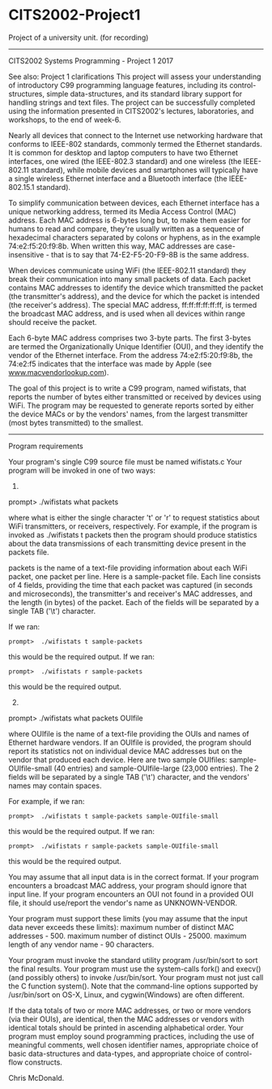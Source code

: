 # CITS2002-Project1
Project of a university unit. (for recording)

---------------------------------------------

CITS2002 Systems Programming - Project 1 2017

See also: Project 1 clarifications
This project will assess your understanding of introductory C99 programming language features, including its control-structures, simple data-structures, and its standard library support for handling strings and text files. The project can be successfully completed using the information presented in CITS2002's lectures, laboratories, and workshops, to the end of week-6.

Nearly all devices that connect to the Internet use networking hardware that conforms to IEEE-802 standards, commonly termed the Ethernet standards. It is common for desktop and laptop computers to have two Ethernet interfaces, one wired (the IEEE-802.3 standard) and one wireless (the IEEE-802.11 standard), while mobile devices and smartphones will typically have a single wireless Ethernet interface and a Bluetooth interface (the IEEE-802.15.1 standard).

To simplify communication between devices, each Ethernet interface has a unique networking address, termed its Media Access Control (MAC) address. Each MAC address is 6-bytes long but, to make them easier for humans to read and compare, they're usually written as a sequence of hexadecimal characters separated by colons or hyphens, as in the example 74:e2:f5:20:f9:8b. When written this way, MAC addresses are case-insensitive - that is to say that 74-E2-F5-20-F9-8B is the same address.

When devices communicate using WiFi (the IEEE-802.11 standard) they break their communication into many small packets of data. Each packet contains MAC addresses to identify the device which transmitted the packet (the transmitter's address), and the device for which the packet is intended (the receiver's address). The special MAC address, ff:ff:ff:ff:ff:ff, is termed the broadcast MAC address, and is used when all devices within range should receive the packet.

Each 6-byte MAC address comprises two 3-byte parts. The first 3-bytes are termed the Organizationally Unique Identifier (OUI), and they identify the vendor of the Ethernet interface. From the address 74:e2:f5:20:f9:8b, the 74:e2:f5 indicates that the interface was made by Apple (see www.macvendorlookup.com).

The goal of this project is to write a C99 program, named wifistats, that reports the number of bytes either transmitted or received by devices using WiFi. The program may be requested to generate reports sorted by either the device MACs or by the vendors' names, from the largest transmitter (most bytes transmitted) to the smallest.

- - - - - - - - - - - - - -

Program requirements

Your program's single C99 source file must be named wifistats.c
Your program will be invoked in one of two ways:
 

1.
prompt>  ./wifistats  what  packets

where what is either the single character 't' or 'r' to request statistics about WiFi transmitters, or receivers, respectively. For example, if the program is invoked as ./wifistats t packets then the program should produce statistics about the data transmissions of each transmitting device present in the packets file.

packets is the name of a text-file providing information about each WiFi packet, one packet per line. Here is a sample-packet file. Each line consists of 4 fields, providing the time that each packet was captured (in seconds and microseconds), the transmitter's and receiver's MAC addresses, and the length (in bytes) of the packet. Each of the fields will be separated by a single TAB ('\t') character.

If we ran:

	prompt>  ./wifistats t sample-packets

this would be the required output. 
If we ran:

	prompt>  ./wifistats r sample-packets

this would be the required output.
 

2.
prompt>  ./wifistats  what  packets  OUIfile

where OUIfile is the name of a text-file providing the OUIs and names of Ethernet hardware vendors. If an OUIfile is provided, the program should report its statistics not on individual device MAC addresses but on the vendor that produced each device. Here are two sample OUIfiles: sample-OUIfile-small (40 entries) and sample-OUIfile-large (23,000 entries). The 2 fields will be separated by a single TAB ('\t') character, and the vendors' names may contain spaces.

For example, if we ran:

	prompt>  ./wifistats t sample-packets sample-OUIfile-small

this would be the required output. 
If we ran:

	prompt>  ./wifistats r sample-packets sample-OUIfile-small

this would be the required output.
 

You may assume that all input data is in the correct format. 
If your program encounters a broadcast MAC address, your program should ignore that input line. 
If your program encounters an OUI not found in a provided OUI file, it should use/report the vendor's name as UNKNOWN-VENDOR.

Your program must support these limits (you may assume that the input data never exceeds these limits):
maximum number of distinct MAC addresses - 500.
maximum number of distinct OUIs - 25000.
maximum length of any vendor name - 90 characters.

Your program must invoke the standard utility program  /usr/bin/sort  to sort the final results. Your program must use the system-calls fork() and execv() (and possibly others) to invoke  /usr/bin/sort. Your program must not just call the C function system(). Note that the command-line options supported by  /usr/bin/sort  on OS-X, Linux, and cygwin(Windows) are often different.

If the data totals of two or more MAC addresses, or two or more vendors (via their OUIs), are identical, then the MAC addresses or vendors with identical totals should be printed in ascending alphabetical order.
Your program must employ sound programming practices, including the use of meaningful comments, well chosen identifier names, appropriate choice of basic data-structures and data-types, and appropriate choice of control-flow constructs.


Chris McDonald.
